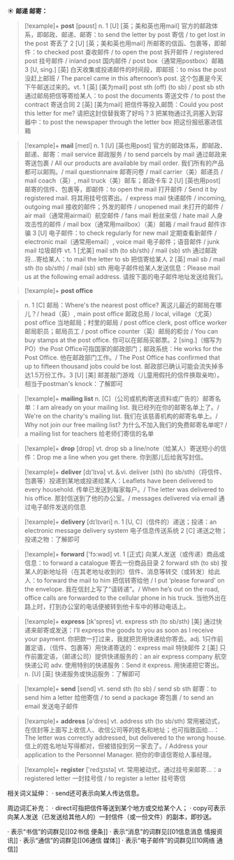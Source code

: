 ☀ <span class="category">**邮递 邮寄：**</span>
>[!example]+ <span class="vocabulary">**post**</span> [pəʊst] 
> <span class="definition">n. 1 [U] [英；美和英也用mail] 官方的邮政体系，即邮政、邮递、邮寄：</span>to send the letter by post 寄信 / to get lost in the post 寄丢了 <span class="definition">2 [U] [英；美和英也用mail] 所邮寄的信函、包裹等，即邮件：</span>to checked post 查收邮件 / to open the post 拆开邮件 / registered post 挂号邮件 / inland post 国内邮件 / post box（通常用postbox）邮箱 <span class="definition">3 [U, sing.] [英] 白天收集或投递邮件的时间段，即邮班：</span>to miss the post 没赶上邮班 / The parcel came in this afternoon’s post. 这个包裹是今天下午邮送过来的。<span class="definition">vt. 1 [英] [美为mail] post sth (off) (to sb) / post sb sth 通过邮局把信等寄给某人：</span>to post the documents 寄送文件 / to post the contract 寄送合同 <span class="definition">2 [英] [美为mail] 把信件等投入邮筒：</span>Could you post this letter for me? 请把这封信替我寄了好吗？<span class="definition">3 把某物通过孔洞塞入到容器中：</span>to post the newspaper through the letter box 把这份报纸塞进信箱

>[!example]+ <span class="vocabulary">**mail**</span> [meɪl] 
> <span class="definition">n. 1 [U] [英也用post] 官方的邮政体系，即邮政、邮递、邮寄：</span>mail service 邮政服务 / to send parcels by mail 通过邮政来寄送包裹 / All our products are available by mail order. 我们所有的产品都可以邮购。/ mail questionnaire 邮寄问卷 / mail carrier（美）邮递员 / mail coach（英）, mail truck（美）邮车；邮政卡车 <span class="definition">2 [U] [英也用post] 邮寄的信件、包裹等，即邮件：</span>to open the mail 打开邮件 / Send it by registered mail. 将其用挂号信寄出。/ express mail 快递邮件 / incoming, outgoing mail 接收的邮件；外发的邮件 / unopened mail 未打开的邮件 / air mail（通常用airmail）航空邮件 / fans mail 粉丝来信 / hate mail 人身攻击性的邮件 / mail box（通常用mailbox）（美）邮箱 / mail fraud 邮件诈骗 <span class="definition">3 [U] 电子邮件：</span>to check regularly for new mail 定期查看新邮件 / electronic mail（通常用email）, voice mail 电子邮件；语音邮件 / junk mail 垃圾邮件 <span class="definition">vt. 1 [尤美] mail sth (to sb/sth) / mail (sb) sth 通过邮政将…寄给某人：</span>to mail the letter to sb 把信寄给某人 <span class="definition">2 [英] mail sb / mail sth (to sb/sth) / mail (sb) sth 用电子邮件给某人发送信息：</span>Please mail us at the following email address. 请按下面的电子邮件地址发送给我们。
           
>[!example]+ <span class="vocabulary">**post office**</span>

> <span class="definition">n. 1 [C] 邮局：</span>Where's the nearest post office? 离这儿最近的邮局在哪儿？/ head（英）, main post office 邮政总局 / local, village（尤英）post office 当地邮局；村里的邮局 / post office clerk, post office worker 邮局职员；邮局员工 / post office counter（英）邮局的柜台 / You can buy stamps at the post office. 你可以在邮局买邮票。<span class="definition">2 [sing.]（缩写为PO）the Post Office可指国家的邮政部门；邮政系统：</span>He works for the Post Office. 他在邮政部门工作。/ The Post Office has confirmed that up to fifteen thousand jobs could be lost. 邮政部已确认可能会流失掉多达1.5万份工作。<span class="definition">3 [U] [美] 邮差敲门游戏（儿童用假托的信件换取亲吻）。相当于postman's knock：</span>了解即可
           
>[!example]+ <span class="vocabulary">**mailing list**</span>
> <span class="definition">n. [C]（公司或机构寄送资料或广告的）邮寄名单：</span>I am already on your mailing list. 我已经列在你的邮寄名单上了。/ We're on the charity's mailing list. 我们在该慈善机构的邮寄名单上。/ Why not join our free mailing list? 为什么不加入我们的免费邮寄名单呢? / a mailing list for teachers 给老师们寄信的名单

>[!example]+ <span class="vocabulary">**drop**</span> [drɒp] 
> <span class="definition">vt. drop sb a line/note（给某人）寄送短小的信件：</span>Drop me a line when you get there. 你到那儿后给我写封信。

>[!example]+ <span class="vocabulary">**deliver**</span> [dɪ'lɪvə] 
> <span class="definition">vt.＆vi. deliver (sth) (to sb/sth)（将信件、包裹等）投递到某地或投递给某人：</span>Leaflets have been delivered to every household. 传单已发送到每家每户。/ The letter was delivered to his office. 那封信送到了他的办公室。/ messages delivered via email 通过电子邮件发送的信息 
           
>[!example]+ <span class="vocabulary">**delivery**</span> [dɪˈlɪvəri]
> <span class="definition">n. 1 [U, C]（信件的）递送；投递：</span>an electronic message delivery system 电子信息传送系统 <span class="definition">2 [C] 递送之物；投递之物：</span>了解即可

>[!example]+ <span class="vocabulary">**forward**</span> ['fɔ:wəd] 
> <span class="definition">vt. 1 [正式] 向某人发送（或传递）商品或信息：</span>to forward a catalogue 寄去一份商品目录 <span class="definition">2 forward sth (to sb) 按某人的新地址将（在其老地址收到的）信件、消息等转交（或转发）给此人：</span>to forward the mail to him 把信转寄给他 / I put ‘please forward’ on the envelope. 我在信封上写了“请转递”。/ When he’s out on the road, office calls are forwarded to the cellular phone in his truck. 当他外出在路上时，打到办公室的电话便被转到他卡车中的移动电话上。

>[!example]+ <span class="vocabulary">**express**</span> [ɪk'spres] 
> <span class="definition">vt. express sth (to sb/sth) [美] 通过快递来邮寄或发送：</span>I’ll express the goods to you as soon as I receive your payment. 你把款一打过来，我就把货用快递给你寄去。<span class="definition">adj. 1只作前置定语，（信件、包裹等）用快递寄送的：</span>express mail 特快邮件 <span class="definition">2 [美] 只作前置定语，（邮递公司）提供快递服务的：</span>an air express company 航空快递公司 <span class="definition">adv. 使用特别的快递服务：</span>Send it express. 用快递把它寄出。<span class="definition">n. [U] [英] 快递服务或快运服务：</span>了解即可

>[!example]+ <span class="vocabulary">**send**</span> [send] 
> <span class="definition">vt. send sth (to sb) / send sb sth 邮寄：</span>to send him a letter 给他寄信 / to send a package 寄包裹 / to send an email 发送电子邮件

>[!example]+ <span class="vocabulary">**address**</span> [ə'dres] 
> <span class="definition">vt. address sth (to sb/sth) 常用被动式，在信封等上面写上收信人、收信公司等的姓名和地址；也可指致函给…：</span>The letter was correctly addressed, but delivered to the wrong house. 信上的姓名地址写得都对，但被错投到另一家去了。/ Address your application to the Personnel Manager. 把你的申请信寄给人事经理。

>[!example]+ <span class="vocabulary">**register**</span> ['redӡɪstə] 
> <span class="definition">vt. 常用被动式，通过挂号来邮寄…：</span>a registered letter 一封挂号信 / to register a letter 挂号寄信

相关词义延伸：
· send还可表示向某人传达信息。

周边词汇补充：
· direct可指把信件等送到某个地方或交给某个人；
· copy可表示向某人发送（已发送给其他人的）一封信件（或一份文件）的副本，即抄送。

· 表示“书信”的词群见[[02书信 便条]]
· 表示“消息”的词群见[[01信息消息 情报资讯]]
· 表示“通信”的词群见[[06通信 媒体]]
· 表示“电子邮件”的词群见[[10网络 通信]]
